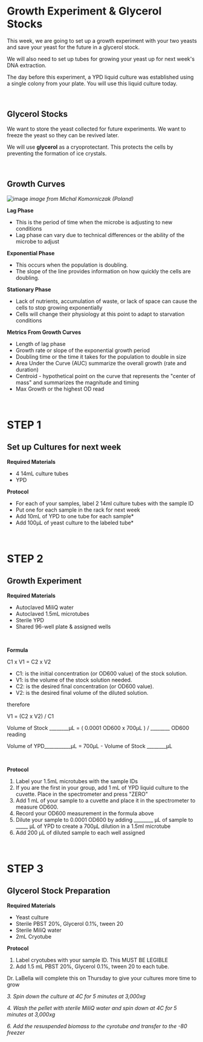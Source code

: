 
# Growth Experiment & Glycerol Stocks

This week, we are going to set up a growth experiment with your two yeasts and save your yeast for the future in a glycerol stock. 

We will also need to set up tubes for growing your yeast up for next week's DNA extraction. 

The day before this experiment, a YPD liquid culture was established using a single colony from your plate. You will use this liquid culture today. 

&nbsp;

## Glycerol Stocks

We want to store the yeast collected for future experiments. We want to freeze the yeast so they can be revived later. 

We will use **glycerol** as a cryoprotectant. This protects the cells by preventing the formation of ice crystals. 

&nbsp;

## Growth Curves

![image](https://github.com/user-attachments/assets/017cfc9f-cb79-4740-825e-37ef985066b8)
_image from Michal Komorniczak (Poland)_

**Lag Phase**
- This is the period of time when the microbe is adjusting to new conditions
- Lag phase can vary due to technical differences or the ability of the microbe to adjust

**Exponential Phase**
- This occurs when the population is doubling.
- The slope of the line provides information on how quickly the cells are doubling.

 **Stationary Phase**
 - Lack of nutrients, accumulation of waste, or lack of space can cause the cells to stop growing exponentially
 - Cells will change their physiology at this point to adapt to starvation conditions

**Metrics From Growth Curves**
- Length of lag phase
- Growth rate or slope of the exponential growth period
- Doubling time or the time it takes for the population to double in size
- Area Under the Curve (AUC) summarize the overall growth (rate and duration)
- Centroid - hypothetical point on the curve that represents the "center of mass" and summarizes the magnitude and timing
- Max Growth or the highest OD read



&nbsp;
# STEP 1
## Set up Cultures for next week

**Required Materials**
- 4 14mL culture tubes
- YPD

 **Protocol**
- For each of your samples, label 2 14ml culture tubes with the sample ID
- Put one for each sample in the rack for next week
- Add 10mL of YPD to one tube for each sample*
- Add 100μL of yeast culture to the labeled tube*




&nbsp;
&nbsp;
# STEP 2
## Growth Experiment 

**Required Materials**
- Autoclaved MiliQ water
- Autoclaved 1.5mL microtubes
- Sterile YPD
- Shared 96-well plate & assigned wells

&nbsp;

**Formula**

C1 x V1 = C2 x V2

- C1: is the initial concentration (or OD600 value) of the stock solution.
- V1: is the volume of the stock solution needed.
- C2: is the desired final concentration (or OD600 value).
- V2: is the desired final volume of the diluted solution.

therefore

V1 = (C2 x V2) / C1 

Volume of Stock ________μL = ( 0.0001 OD600 x 700μL ) / ________ OD600 reading

Volume of YPD___________μL = 700μL - Volume of Stock ________μL

&nbsp;

**Protocol**
1. Label your 1.5mL microtubes with the sample IDs
2. If you are the first in your group, add 1 mL of YPD liquid culture to the cuvette. Place in the spectrometer and press "ZERO"
3. Add 1 mL of your sample to a cuvette and place it in the spectrometer to measure OD600.
4. Record your OD600 measurement in the formula above
5. Dilute your sample to 0.0001 OD600 by adding ________ μL of sample to _____ μL of YPD to create a 700μL dilution in a 1.5ml microtube
6. Add 200 μL of diluted sample to each well assigned

&nbsp;
&nbsp;
# STEP 3
## Glycerol Stock Preparation

**Required Materials**
- Yeast culture
- Sterile PBST 20%, Glycerol 0.1%, tween 20
- Sterile MiliQ water
- 2mL Cryotube

**Protocol**

1. Label cryotubes with your sample ID. This MUST BE LEGIBLE
2. Add 1.5 mL PBST 20%, Glycerol 0.1%, tween 20 to each tube.  

Dr. LaBella will complete this on Thursday to give your cultures more time to grow

_3. Spin down the culture at 4C for 5 minutes at 3,000xg_

_4. Wash the pellet with sterile MiliQ water and spin down at 4C for 5 minutes at 3,000xg_

_6. Add the resuspended biomass to the cyrotube and transfer to the -80 freezer_
